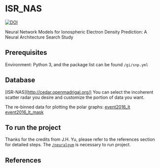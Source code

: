# ISR_NAS
[![DOI](https://zenodo.org/badge/370200522.svg)](https://zenodo.org/badge/latestdoi/370200522)

Neural Network Models for Ionospheric Electron Density Prediction: A Neural Architecture Search Study


## Prerequisites
Environment: Python 3, and the package list can be found `/gi/snp.yml`

## Database
[ISR-NAS][(http://cedar.openmadrigal.org/)](http://cedar.openmadrigal.org/)
You can select the incoherent scatter radar you desire and customize the portion of data you want.

The re-binned data for plotting the polar graphs:
[event2016_lt](https://drive.google.com/file/d/1b2mUalzr4sadcNqShXXu1u1umY8J5VGh/view?usp=sharing)
[event2016_lt_mask](https://drive.google.com/file/d/16mXhGLhF4aHQa6ZOQyDNSl2IRUVAAnu-/view?usp=sharing)

## To run the project
Thanks for the credits from J.H. Yu, please refer to the references section for detailed steps.
The [`/neuralgym`](https://github.com/JiahuiYu/neuralgym) is necessary to run project.

## References
